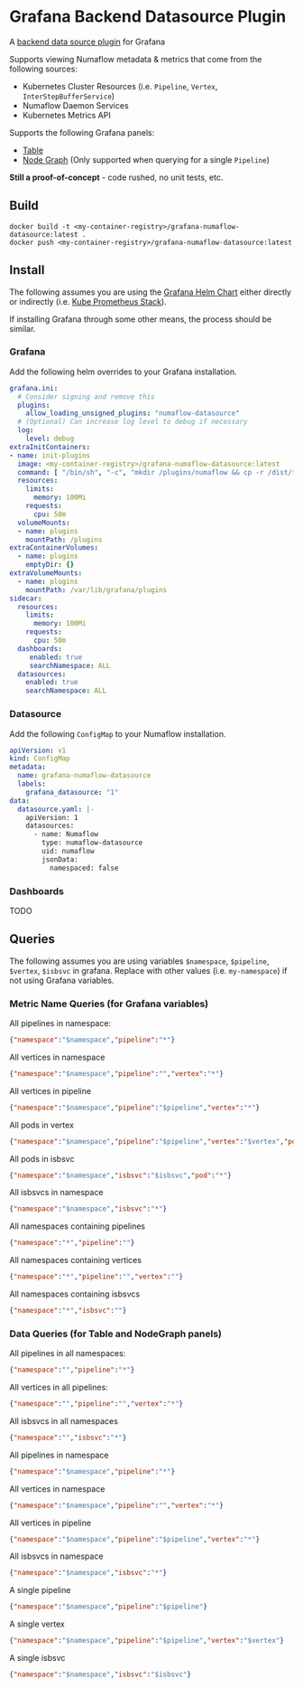 # Grafana Backend Datasource Plugin

A [backend data source plugin](https://grafana.com/tutorials/build-a-data-source-backend-plugin/) for Grafana

Supports viewing Numaflow metadata & metrics that come from the following sources:
* Kubernetes Cluster Resources (i.e. `Pipeline`, `Vertex`, `InterStepBufferService`)
* Numaflow Daemon Services
* Kubernetes Metrics API

Supports the following Grafana panels:
* [Table](https://grafana.com/docs/grafana/v9.0/visualizations/table/)
* [Node Graph](https://grafana.com/docs/grafana/v9.0/visualizations/node-graph/) (Only supported when querying for a single `Pipeline`)

**Still a proof-of-concept** - code rushed, no unit tests, etc.

## Build
```shell
docker build -t <my-container-registry>/grafana-numaflow-datasource:latest .
docker push <my-container-registry>/grafana-numaflow-datasource:latest
```

## Install

The following assumes you are using the [Grafana Helm Chart](https://github.com/grafana/helm-charts/tree/main/charts/grafana)
either directly or indirectly (i.e. [Kube Prometheus Stack](https://github.com/prometheus-community/helm-charts/tree/main/charts/kube-prometheus-stack)).

If installing Grafana through some other means, the process should be similar.

### Grafana

Add the following helm overrides to your Grafana installation.

```yaml
grafana.ini:
  # Consider signing and remove this
  plugins:
    allow_loading_unsigned_plugins: "numaflow-datasource"
  # (Optional) Can increase log level to debug if necessary
  log:
    level: debug
extraInitContainers:
- name: init-plugins
  image: <my-container-registry>/grafana-numaflow-datasource:latest
  command: [ "/bin/sh", "-c", "mkdir /plugins/numaflow && cp -r /dist/* /plugins/numaflow/"]
  resources:
    limits:
      memory: 100Mi
    requests:
      cpu: 50m
  volumeMounts:
  - name: plugins
    mountPath: /plugins
extraContainerVolumes:
  - name: plugins
    emptyDir: {}
extraVolumeMounts:
  - name: plugins
    mountPath: /var/lib/grafana/plugins
sidecar:
  resources:
    limits:
      memory: 100Mi
    requests:
      cpu: 50m
  dashboards:
     enabled: true
     searchNamespace: ALL
  datasources:
    enabled: true
    searchNamespace: ALL
```

### Datasource

Add the following `ConfigMap` to your Numaflow installation.

```yaml
apiVersion: v1
kind: ConfigMap
metadata:
  name: grafana-numaflow-datasource
  labels:
    grafana_datasource: "1"
data:
  datasource.yaml: |-
    apiVersion: 1
    datasources:
      - name: Numaflow
        type: numaflow-datasource
        uid: numaflow
        jsonData:
          namespaced: false
```

### Dashboards

TODO

## Queries

The following assumes you are using variables `$namespace`, `$pipeline`, `$vertex`, `$isbsvc` in grafana.
Replace with other values (i.e. `my-namespace`) if not using Grafana variables.

### Metric Name Queries (for Grafana variables)
All pipelines in namespace:
```json
{"namespace":"$namespace","pipeline":"*"}
```
All vertices in namespace
```json
{"namespace":"$namespace","pipeline":"","vertex":"*"}
```
All vertices in pipeline
```json
{"namespace":"$namespace","pipeline":"$pipeline","vertex":"*"}
```
All pods in vertex
```json
{"namespace":"$namespace","pipeline":"$pipeline","vertex":"$vertex","pod":"*"}
```
All pods in isbsvc
```json
{"namespace":"$namespace","isbsvc":"$isbsvc","pod":"*"}
```
All isbsvcs in namespace
```json
{"namespace":"$namespace","isbsvc":"*"}
```
All namespaces containing pipelines
```json
{"namespace":"*","pipeline":""}
```
All namespaces containing vertices
```json
{"namespace":"*","pipeline":"","vertex":""}
```
All namespaces containing isbsvcs
```json
{"namespace":"*","isbsvc":""}
```

### Data Queries (for Table and NodeGraph panels)
All pipelines in all namespaces:
```json
{"namespace":"","pipeline":"*"}
```
All vertices in all pipelines:
```json
{"namespace":"","pipeline":"","vertex":"*"}
```
All isbsvcs in all namespaces
```json
{"namespace":"","isbsvc":"*"}
```
All pipelines in namespace
```json
{"namespace":"$namespace","pipeline":"*"}
```
All vertices in namespace
```json
{"namespace":"$namespace","pipeline":"","vertex":"*"}
```
All vertices in pipeline
```json
{"namespace":"$namespace","pipeline":"$pipeline","vertex":"*"}
```
All isbsvcs in namespace
```json
{"namespace":"$namespace","isbsvc":"*"}
```
A single pipeline
```json
{"namespace":"$namespace","pipeline":"$pipeline"}
```
A single vertex
```json
{"namespace":"$namespace","pipeline":"$pipeline","vertex":"$vertex"}
```
A single isbsvc
```json
{"namespace":"$namespace","isbsvc":"$isbsvc"}
```
